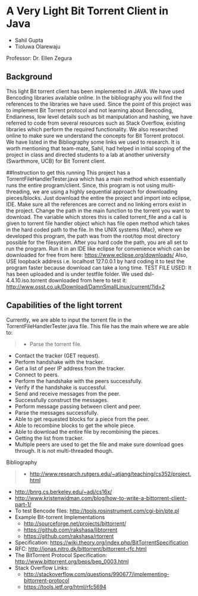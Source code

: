 # A Very Light Bit Torrent Client in Java

* Sahil Gupta
* Tioluwa Olarewaju

Professor: Dr. Ellen Zegura

## Background
This light Bit torrent client has been implemented in JAVA. We have used Bencoding libraries available online. In the bibliography you will find the references to the libraries we have used. Since the point of this project was to implement Bit Torrent protocol and not learning about Bencoding, Endianness, low level details such as bit manipulation and hashing, we have referred to code from several resources such as Stack Overflow, existing libraries which perform the required functionality. We also researched online to make sure we understand the concepts for Bit Torrent protocol. We have listed in the Bibliography some links we used to research. It is worth mentioning that team-mate, Sahil, had helped in initial scoping of the project in class and directed students to a lab at another university (Swarthmore, UCB) for Bit Torrent client.

##Instruction to get this running
This project has a TorrentFileHandlerTester.java which has a main method which essentially runs the entire program/client. Since, this program is not using multi-threading, we are using a highly sequential approach for downloading pieces/blocks. Just download the entire the project and import into eclipse, IDE. Make sure all the references are correct and no linking errors exist in the project. Change the path in the main function to the torrent you want to download. The variable which stores this is called torrent_file and a call is given to torrent file handler object which has file open method which takes in the hard coded path to the file. In the UNIX systems (Mac), where we developed this program, the path was from the root/top most directory possible for the filesystem. After you hard code the path, you are all set to run the program. Run it in an IDE like eclipse for convenience which can be downloaded for free from here: https://www.eclipse.org/downloads/
Also, USE loopback address i.e. localhost 127.0.0.1 by hard coding it to test the program faster because download can take a long time.
TEST FILE USED: It has been uploaded and is under testfile folder. We used dsl-4.4.10.iso.torrent downloaded from here to test it: http://www.osst.co.uk/Download/DamnSmallLinux/current/?id=2

## Capabilities of the light torrent
Currently, we are able to input the torrent file in the TorrentFileHandlerTester.java file. This file has the main where we are able to:
>* Parse the torrent file.
* Contact the tracker (GET request).
* Perform handshake with the tracker.
* Get a list of peer IP address from the tracker.
* Connect to peers.
* Perform the handshake with the peers successfully.
* Verify if the handshake is successful.
* Send and receive messages from the peer.
* Successfully construct the messages.
* Perform message passing between client and peer.
* Parse the messages successfully.
* Able to get requested blocks for a piece from the peer.
* Able to recombine blocks to get the whole piece.
* Able to download the entire file by recombining the pieces.
* Getting the list from tracker.
* Multiple peers are used to get the file and make sure download goes through. It is not multi-threaded though.

Bibliography
>- http://www.research.rutgers.edu/~atjang/teaching/cs352/project.html 
- http://bnrg.cs.berkeley.edu/~adj/cs16x/
- http://www.kristenwidman.com/blog/how-to-write-a-bittorrent-client-part-1/
- To test Bencode files: http://tools.rosinstrument.com/cgi-bin/pte.pl
- Example Bit-torrent Implementations
  * http://sourceforge.net/projects/bittorrent/
  * https://github.com/rakshasa/libtorrent
  * https://github.com/rakshasa/rtorrent
- Specification: https://wiki.theory.org/index.php/BitTorrentSpecification
- RFC: http://jonas.nitro.dk/bittorrent/bittorrent-rfc.html
- The BitTorrent Protocol Specification: http://www.bittorrent.org/beps/bep_0003.html
- Stack Overflow Links: 
  * http://stackoverflow.com/questions/990677/implementing-bittorrent-protocol
  * https://tools.ietf.org/html/rfc5694
